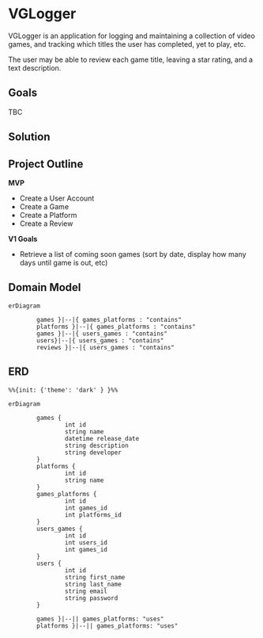 # VGLogger

VGLogger is an application for logging and maintaining a collection of video games, and tracking which titles the user has completed, yet to play, etc.

The user may be able to review each game title, leaving a star rating, and a text description.

## Goals

TBC

## Solution

## Project Outline

**MVP**

- Create a User Account
- Create a Game
- Create a Platform
- Create a Review

**V1 Goals**

- Retrieve a list of coming soon games (sort by date, display how many days until game is out, etc)

## Domain Model

``` mermaid
erDiagram

        games }|--|{ games_platforms : "contains"
        platforms }|--|{ games_platforms : "contains"
        games }|--|{ users_games : "contains"
        users}|--|{ users_games : "contains"
        reviews }|--|{ users_games : "contains"
```

## ERD 
``` mermaid
%%{init: {'theme': 'dark' } }%%

erDiagram

        games {
                int id
                string name
                datetime release_date
                string description
                string developer
        }
        platforms {
                int id
                string name                
        }
        games_platforms {
                int id
                int games_id
                int platforms_id
        }
        users_games {
                int id
                int users_id
                int games_id
        }
        users {
                int id
                string first_name
                string last_name
                string email
                string password
        }
        
        games }|--|| games_platforms: "uses"
        platforms }|--|| games_platforms: "uses"

```
